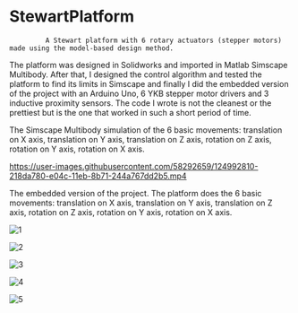 # StewartPlatform
             A Stewart platform with 6 rotary actuators (stepper motors) made using the model-based design method. 
The platform was designed in Solidworks and imported in Matlab Simscape Multibody. After that, I designed the control algorithm and tested the platform to find its limits in Simscape and finally I did the embedded version of the project with an Arduino Uno, 6 YKB stepper motor drivers and 3 inductive proximity sensors. The code I wrote is not the cleanest or the prettiest but is the one that worked in such a short period of time. 

The Simscape Multibody simulation of the 6 basic movements: translation on X axis, translation on Y axis, translation on Z axis, rotation on Z axis, rotation on Y axis, rotation on X axis.

https://user-images.githubusercontent.com/58292659/124992810-218da780-e04c-11eb-8b71-244a767dd2b5.mp4

The embedded version of the project. The platform does the 6 basic movements: translation on X axis, translation on Y axis, translation on Z axis, rotation on Z axis, rotation on Y axis, rotation on X axis.


![1](https://user-images.githubusercontent.com/58292659/124996214-3caee600-e051-11eb-8673-3b4af404c362.gif)


![2](https://user-images.githubusercontent.com/58292659/124996224-41739a00-e051-11eb-92c3-83e2a3f8abe2.gif)


![3](https://user-images.githubusercontent.com/58292659/124996230-45072100-e051-11eb-8347-1dadf9582b3c.gif)


![4](https://user-images.githubusercontent.com/58292659/124996244-49cbd500-e051-11eb-9e52-5ef5e03ca848.gif)


![5](https://user-images.githubusercontent.com/58292659/124996250-4cc6c580-e051-11eb-9b4a-9724dab88e72.gif)
